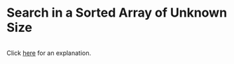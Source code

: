 # Search in a Sorted Array of Unknown Size 

~~~java

~~~

Click [here](Explanation.md) for an explanation.

